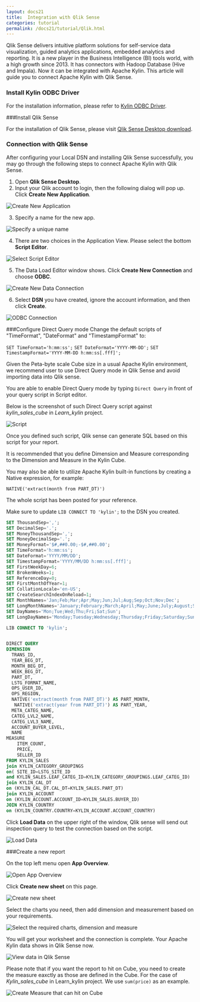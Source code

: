 ```yaml
---
layout: docs21
title:  Integration with Qlik Sense
categories: tutorial
permalink: /docs21/tutorial/Qlik.html
---
```


Qlik Sense delivers intuitive platform solutions for self-service data visualization, guided analytics applications, embedded analytics and reporting. It is a new player in the Business Intelligence (BI) tools world, with a high growth since 2013. It has connectors with Hadoop Database (Hive and Impala). Now it can be integrated with Apache Kylin. This article will guide you to connect Apache Kylin with Qlik Sense.  

### Install Kylin ODBC Driver

For the installation information, please refer to [Kylin ODBC Driver](http://kylin.apache.org/docs21/tutorial/odbc.html).

###Install Qlik Sense

For the installation of Qlik Sense, please visit [Qlik Sense Desktop download](https://www.qlik.com/us/try-or-buy/download-qlik-sense).

### Connection with Qlik Sense

After configuring your Local DSN and installing Qlik Sense successfully, you may go through the following steps to connect Apache Kylin with Qlik Sense.

1. Open **Qlik Sense Desktop**.
2. Input your Qlik account to login, then the following dialog will pop up. Click **Create New Application**.

![Create New Application](../../images/tutorial/2.1/Qlik/welcome_to_qlik_desktop.png)

3. Specify a name for the new app. 

![Specify a unique name](../../images/tutorial/2.1/Qlik/create_new_application.png)

4. There are two choices in the Application View. Please select the bottom **Script Editor**.

![Select Script Editor](../../images/tutorial/2.1/Qlik/script_editor.png)

5. The Data Load Editor window shows. Click **Create New Connection** and choose **ODBC**.

![Create New Data Connection](../../images/tutorial/2.1/Qlik/create_data_connection.png)

6. Select **DSN** you have created, ignore the account information, and then click **Create**. 

![ODBC Connection](../../images/tutorial/2.1/Qlik/odbc_connection.png)

###Configure Direct Query mode
Change the default scripts of "TimeFormat", "DateFormat" and "TimestampFormat" to:

`SET TimeFormat='h:mm:ss';`
`SET DateFormat='YYYY-MM-DD';`
`SET TimestampFormat='YYYY-MM-DD h:mm:ss[.fff]';`


Given the Peta-byte scale Cube size in a usual Apache Kylin environment, we recommend user to use Direct Query mode in Qlik Sense and avoid importing data into Qlik sense.

You are able to enable Direct Query mode by typing `Direct Query` in front of your query script in Script editor.

Below is the screenshot of such Direct Query script against *kylin_sales_cube* in *Learn_kylin* project. 

![Script](../../images/tutorial/2.1/Qlik/script_run_result.png)

Once you defined such script, Qlik sense can generate SQL based on this script for your report.

It is recommended that you define Dimension and Measure corresponding to the Dimension and Measure in the Kylin Cube.  

You may also be able to utilize Apache Kylin built-in functions by creating a Native expression, for example: 

`NATIVE('extract(month from PART_DT)') ` 

The whole script has been posted for your reference. 

Make sure to update `LIB CONNECT TO 'kylin';` to the DSN you created. 

```sql
SET ThousandSep=',';
SET DecimalSep='.';
SET MoneyThousandSep=',';
SET MoneyDecimalSep='.';
SET MoneyFormat='$#,##0.00;-$#,##0.00';
SET TimeFormat='h:mm:ss';
SET DateFormat='YYYY/MM/DD';
SET TimestampFormat='YYYY/MM/DD h:mm:ss[.fff]';
SET FirstWeekDay=6;
SET BrokenWeeks=1;
SET ReferenceDay=0;
SET FirstMonthOfYear=1;
SET CollationLocale='en-US';
SET CreateSearchIndexOnReload=1;
SET MonthNames='Jan;Feb;Mar;Apr;May;Jun;Jul;Aug;Sep;Oct;Nov;Dec';
SET LongMonthNames='January;February;March;April;May;June;July;August;September;October;November;December';
SET DayNames='Mon;Tue;Wed;Thu;Fri;Sat;Sun';
SET LongDayNames='Monday;Tuesday;Wednesday;Thursday;Friday;Saturday;Sunday';

LIB CONNECT TO 'kylin';


DIRECT QUERY
DIMENSION 
  TRANS_ID,
  YEAR_BEG_DT,
  MONTH_BEG_DT,
  WEEK_BEG_DT,
  PART_DT,
  LSTG_FORMAT_NAME,
  OPS_USER_ID,
  OPS_REGION,
  NATIVE('extract(month from PART_DT)') AS PART_MONTH,
   NATIVE('extract(year from PART_DT)') AS PART_YEAR,
  META_CATEG_NAME,
  CATEG_LVL2_NAME,
  CATEG_LVL3_NAME,
  ACCOUNT_BUYER_LEVEL,
  NAME
MEASURE
	ITEM_COUNT,
    PRICE,
    SELLER_ID
FROM KYLIN_SALES 
join KYLIN_CATEGORY_GROUPINGS  
on( SITE_ID=LSTG_SITE_ID 
and KYLIN_SALES.LEAF_CATEG_ID=KYLIN_CATEGORY_GROUPINGS.LEAF_CATEG_ID)
join KYLIN_CAL_DT
on (KYLIN_CAL_DT.CAL_DT=KYLIN_SALES.PART_DT)
join KYLIN_ACCOUNT 
on (KYLIN_ACCOUNT.ACCOUNT_ID=KYLIN_SALES.BUYER_ID)
JOIN KYLIN_COUNTRY
on (KYLIN_COUNTRY.COUNTRY=KYLIN_ACCOUNT.ACCOUNT_COUNTRY)
```

Click **Load Data** on the upper right of the window, Qlik sense will send out inspection query to test the connection based on the script.

![Load Data](../../images/tutorial/2.1/Qlik/load_data.png)

###Create a new report

On the top left menu open **App Overview**.

![Open App Overview](../../images/tutorial/2.1/Qlik/go_to_app_overview.png)

 Click **Create new sheet** on this page.

![Create new sheet](../../images/tutorial/2.1/Qlik/create_new_report.png)

Select the charts you need, then add dimension and measurement based on your requirements. 

![Select the required charts, dimension and measure](../../images/tutorial/2.1/Qlik/add_dimension.png)

You will get your worksheet and the connection is complete. Your Apache Kylin data shows in Qlik Sense now.

![View data in Qlik Sense](../../images/tutorial/2.1/Qlik/report.png)

Please note that if you want the report to hit on Cube, you need to create the measure eaxctly as those are defined in the Cube. For the case of *Kylin_sales_cube* in Learn_kylin project. We use `sum(price)` as an example. 

![Create Measure that can hit on Cube](../../images/tutorial/2.1/Qlik/measure.png)